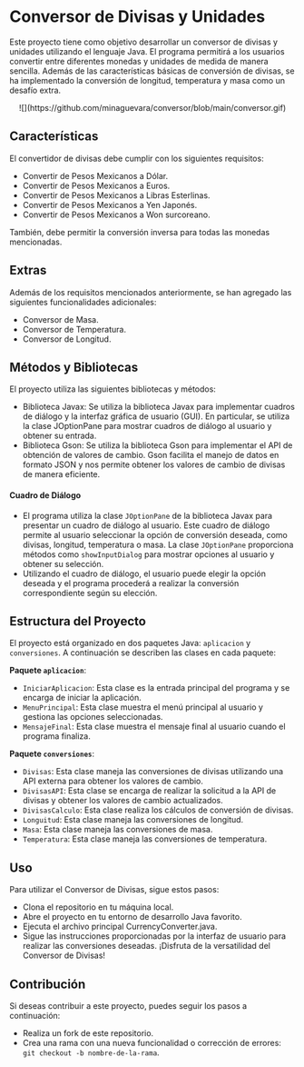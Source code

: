 # Conversor de Divisas y Unidades

Este proyecto tiene como objetivo desarrollar un conversor de divisas y unidades utilizando el lenguaje Java. El programa permitirá a los usuarios convertir entre diferentes monedas y unidades de medida de manera sencilla. Además de las características básicas de conversión de divisas, se ha implementado la conversión de longitud, temperatura y masa como un desafío extra.

<p align="center">![](https://github.com/minaguevara/conversor/blob/main/conversor.gif)</p>

## Características

El convertidor de divisas debe cumplir con los siguientes requisitos:
  - Convertir de Pesos Mexicanos a Dólar.
  - Convertir de Pesos Mexicanos a Euros.
  - Convertir de Pesos Mexicanos a Libras Esterlinas.
  - Convertir de Pesos Mexicanos a Yen Japonés.
  - Convertir de Pesos Mexicanos a Won surcoreano.

También, debe permitir la conversión inversa para todas las monedas mencionadas.

## Extras
Además de los requisitos mencionados anteriormente, se han agregado las siguientes funcionalidades adicionales:
  - Conversor de Masa.
  - Conversor de Temperatura.
  - Conversor de Longitud.

## Métodos y Bibliotecas

El proyecto utiliza las siguientes bibliotecas y métodos:
  - Biblioteca Javax: Se utiliza la biblioteca Javax para implementar cuadros de diálogo y la interfaz gráfica de usuario (GUI). En particular, se utiliza la clase JOptionPane para mostrar cuadros de diálogo al usuario y obtener su entrada.
  - Biblioteca Gson: Se utiliza la biblioteca Gson para implementar el API de obtención de valores de cambio. Gson facilita el manejo de datos en formato JSON y nos permite obtener los valores de cambio de divisas de manera eficiente.

#### Cuadro de Diálogo
  - El programa utiliza la clase `JOptionPane` de la biblioteca Javax para presentar un cuadro de diálogo al usuario. Este cuadro de diálogo permite al usuario seleccionar la opción de conversión deseada, como divisas, longitud, temperatura o masa. La clase `JOptionPane` proporciona métodos como `showInputDialog` para mostrar opciones al usuario y obtener su selección.
  - Utilizando el cuadro de diálogo, el usuario puede elegir la opción deseada y el programa procederá a realizar la conversión correspondiente según su elección.

## Estructura del Proyecto

El proyecto está organizado en dos paquetes Java: `aplicacion` y `conversiones`. A continuación se describen las clases en cada paquete:

<b>Paquete `aplicacion`</b>:
  - `IniciarAplicacion`: Esta clase es la entrada principal del programa y se encarga de iniciar la aplicación.
  - `MenuPrincipal`: Esta clase muestra el menú principal al usuario y gestiona las opciones seleccionadas.
  - `MensajeFinal`: Esta clase muestra el mensaje final al usuario cuando el programa finaliza.

<b>Paquete `conversiones`</b>:
  - `Divisas`: Esta clase maneja las conversiones de divisas utilizando una API externa para obtener los valores de cambio.
  - `DivisasAPI`: Esta clase se encarga de realizar la solicitud a la API de divisas y obtener los valores de cambio actualizados.
  - `DivisasCalculo`: Esta clase realiza los cálculos de conversión de divisas.
  - `Longuitud`: Esta clase maneja las conversiones de longitud.
  - `Masa`: Esta clase maneja las conversiones de masa.
  - `Temperatura`: Esta clase maneja las conversiones de temperatura.

## Uso

Para utilizar el Conversor de Divisas, sigue estos pasos:
 - Clona el repositorio en tu máquina local.
 - Abre el proyecto en tu entorno de desarrollo Java favorito.
 - Ejecuta el archivo principal CurrencyConverter.java.
 - Sigue las instrucciones proporcionadas por la interfaz de usuario para realizar las conversiones deseadas.
¡Disfruta de la versatilidad del Conversor de Divisas!

## Contribución

Si deseas contribuir a este proyecto, puedes seguir los pasos a continuación:
 - Realiza un fork de este repositorio.
 - Crea una rama con una nueva funcionalidad o corrección de errores: `git checkout -b nombre-de-la-rama`.
